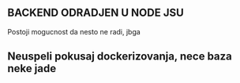 BACKEND ODRADJEN U NODE JSU
-----------------------------
Postoji mogucnost da nesto ne radi, jbga 

Neuspeli pokusaj dockerizovanja, nece baza neke jade
-------------------------------
